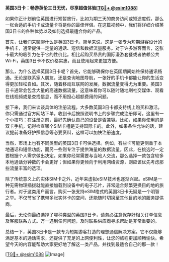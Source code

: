 **英国3日卡：畅游英伦三日无忧，尽享超值体验[[TG💪+ @esim1088](https://t.me/s/esim1088)]**

如果你正计划前往英国进行短暂旅行，比如为期三天的商务访问或短途度假，那么一张合适的手机卡或流量卡将是你的最佳伴侣。在这篇视频中，我们将详细介绍英国3日卡的各种优势以及如何选择最适合你的产品。

首先，让我们来聊聊什么是英国3日卡。简单来说，这是一张专为短期游客设计的手机卡，通常提供一定量的通话、短信和数据流量服务。对于许多游客而言，这张卡最大的吸引力在于它的性价比。相比起购买昂贵的国际漫游套餐或者依赖公共Wi-Fi，英国3日卡不仅价格实惠，而且使用起来更加方便。

那么，为什么选择英国3日卡呢？首先，它能够确保你在英国期间始终保持通讯畅通。无论是联系家人朋友，还是查询地图导航，一张好的手机卡都能让你的生活变得更加轻松自如。其次，随着移动互联网的发展，数据流量变得尤为重要。英国3日卡通常会包含大量的高速数据流量，这意味着你可以随时随地刷社交媒体、观看在线视频或是查找信息，而不用担心超额费用的问题。

接下来，我们来谈谈具体的注册流程。大多数英国3日卡都支持线上购买和激活。你只需通过官方网站下单，收到卡后按照说明书上的步骤完成注册即可。这里有一个小技巧：在注册之前，最好先确认自己的设备是否兼容。比如，如果你使用的是双卡手机，记得检查哪个SIM卡槽是支持国际卡的。此外，如果条件允许的话，建议提前准备好护照信息等必要资料，这样可以加快注册速度。

当然，市场上也有不同类型的英国3日卡可供选择。例如，有些卡可能更侧重于本地通话和短信功能，而另一些则专注于提供海量的数据流量。因此，在挑选时一定要根据个人需求做出决定。如果你经常需要与当地人交流，那么选择一款包含较多本地通话分钟数的卡会更好；但如果你更倾向于利用网络资源，则应该优先考虑那些流量丰富的选项。

除了传统意义上的实体SIM卡之外，近年来虚拟eSIM技术也逐渐兴起。eSIM是一种无需物理插拔就能直接加载到设备中的电子芯片，非常适合频繁更换目的地的旅行者。对于这类用户而言，购买一张支持eSIM格式的英国3日卡无疑是一个明智之举。不仅节省了携带多张实体卡的空间，还能随时切换至其他目的地的服务提供商。

最后，无论你最终选择了哪种类型的英国3日卡，请务必注意保存好相关订单信息及客服联系方式。万一遇到任何问题，及时联系供应商寻求帮助是非常重要的。

总结一下，英国3日卡是一款专为短期游客打造的理想通信解决方案。它不仅能够满足基本的通话需求，还提供了充足的上网便利性，让您的旅程更加顺畅愉快。希望今天的内容能帮助大家更好地了解这一类产品，并找到最适合自己的那一款！

[[TG💪+ @esim1088](https://t.me/s/esim1088) ![Image](https://i.postimg.cc/4NQfJmqS/Snipaste-2025-05-13-00-14-12.png)]